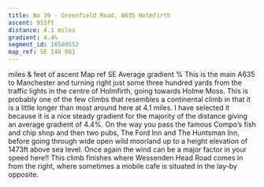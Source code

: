 ```yaml
---
title: No 39 - Greenfield Road, A635 Holmfirth
ascent: 955ft
distance: 4.1 miles
gradient: 4.4%
segment_id: 18589552
map_ref: SE 140 081
---
```


 miles &  feet of ascent Map ref SE 
Average gradient %
This is the main A635 to Manchester and turning right just some three hundred yards from
the traffic lights in the centre of Holmfirth, going towards Holme Moss. This is probably one
of the few climbs that resembles a continental climb in that it is a little longer than most
around here at 4.1 miles. I have selected it because it is a nice steady gradient for the
majority of the distance giving an average gradient of 4.4%. On the way you pass the famous
Compo’s fish and chip shop and then two pubs, The Ford Inn and The Huntsman Inn, before
going through wide open wild moorland up to a height elevation of 1473ft above sea level.
Once again the wind can be a major factor in your speed here!! This climb finishes where
Wessenden Head Road comes in from the right, where sometimes a mobile cafe is situated
in the lay-by opposite.


